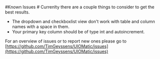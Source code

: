#Known Issues #
Currenlty there are a couple things to consider to get the best results.

- The dropdown and checkboxlist view don't work with table and column names with a space in them.
- Your primary key column should be of type int and autoincrement.

For an overview of issues or to report new ones please go to [https://github.com/TimGeyssens/UIOMatic/issues](https://github.com/TimGeyssens/UIOMatic/issues)
